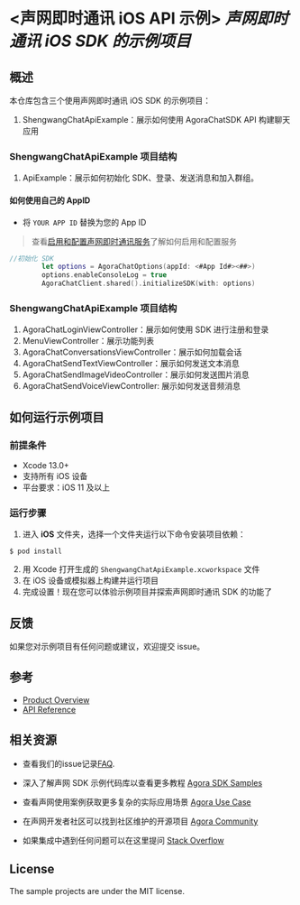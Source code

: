 
# <声网即时通讯 iOS API 示例> *声网即时通讯 iOS SDK 的示例项目*

## 概述

本仓库包含三个使用声网即时通讯 iOS SDK 的示例项目：

1. ShengwangChatApiExample：展示如何使用 AgoraChatSDK API 构建聊天应用

### ShengwangChatApiExample 项目结构

1. ApiExample：展示如何初始化 SDK、登录、发送消息和加入群组。

#### 如何使用自己的 AppID

- 将 `YOUR APP ID` 替换为您的 App ID

> 查看[启用和配置声网即时通讯服务](https://docs.agora.io/cn/agora-chat/enable_agora_chat?platform=iOS)了解如何启用和配置服务
   
```Swift
//初始化 SDK
        let options = AgoraChatOptions(appId: <#App Id#><##>)
        options.enableConsoleLog = true
        AgoraChatClient.shared().initializeSDK(with: options)
```


### ShengwangChatApiExample 项目结构

1. AgoraChatLoginViewController：展示如何使用 SDK 进行注册和登录
2. MenuViewController：展示功能列表
3. AgoraChatConversationsViewController：展示如何加载会话
4. AgoraChatSendTextViewController：展示如何发送文本消息
5. AgoraChatSendImageVideoController：展示如何发送图片消息
6. AgoraChatSendVoiceViewController: 展示如何发送音频消息


## 如何运行示例项目

### 前提条件

- Xcode 13.0+
- 支持所有 iOS 设备
- 平台要求：iOS 11 及以上

### 运行步骤

1. 进入 **iOS** 文件夹，选择一个文件夹运行以下命令安装项目依赖：
```shell
$ pod install
```

2. 用 Xcode 打开生成的 `ShengwangChatApiExample.xcworkspace` 文件
3. 在 iOS 设备或模拟器上构建并运行项目
4. 完成设置！现在您可以体验示例项目并探索声网即时通讯 SDK 的功能了

## 反馈

如果您对示例项目有任何问题或建议，欢迎提交 issue。

## 参考

- [Product Overview](https://docs.agora.io/en/agora-chat/agora_chat_get_started_ios?platform=iOS)
- [API Reference](https://docs.agora.io/en/agora-chat/agora_chat_overview?platform=iOS)

## 相关资源

- 查看我们的issue记录[FAQ](https://docs.agora.io/en/faq).

- 深入了解声网 SDK 示例代码库以查看更多教程 [Agora SDK Samples](https://github.com/AgoraIO) 

- 查看声网使用案例获取更多复杂的实际应用场景 [Agora Use Case](https://github.com/AgoraIO-usecase)

- 在声网开发者社区可以找到社区维护的开源项目 [Agora Community](https://github.com/AgoraIO-Community)

- 如果集成中遇到任何问题可以在这里提问 [Stack Overflow](https://stackoverflow.com/questions/tagged/agora.io)

## License

The sample projects are under the MIT license.
